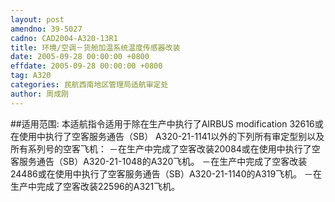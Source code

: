 ```yaml
---
layout: post
amendno: 39-5027
cadno: CAD2004-A320-13R1
title: 环境/空调－货舱加温系统温度传感器改装
date: 2005-09-28 00:00:00 +0800
effdate: 2005-09-28 00:00:00 +0800
tag: A320
categories: 民航西南地区管理局适航审定处
author: 周成刚
---
```


##适用范围:
本适航指令适用于除在生产中执行了AIRBUS modification 32616或在使用中执行了空客服务通告（SB） A320-21-1141以外的下列所有审定型别以及所有系列号的空客飞机：
－在生产中完成了空客改装20084或在使用中执行了空客服务通告（SB）A320-21-1048的A320飞机。 －在生产中完成了空客改装24486或在使用中执行了空客服务通告（SB）A320-21-1140的A319飞机。 －在生产中完成了空客改装22596的A321飞机。

